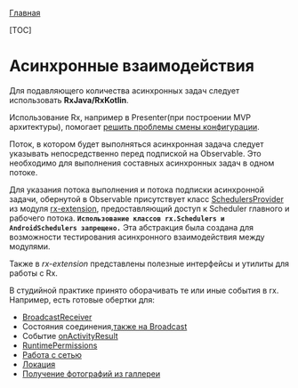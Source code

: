 [Главная](../main.md)

[TOC]

# Асинхронные взаимодействия

Для подавляющего количества асинхронных задач следует использовать **RxJava/RxKotlin**.

Использование Rx, например в Presenter(при построении MVP архитектуры),
помогает [решить проблемы смены конфигурации](../../mvp/lib-core-mvp/README.md).

Поток, в котором будет выполняться асинхронная задача следует указывать
непосредственно перед подпиской на Observable.
Это необходимо для выполнения составных асинхронных задач в одном
потоке.

Для указания потока выполнения и потока подписки асинхронной
задачи, обернутой в Observable присутствует класс [SchedulersProvider](../../rx-extension/lib-rx-extension/src/main/java/ru/surfstudio/android/rx/extension/scheduler/SchedulersProviderImpl.java)
из модуля [rx-extension](../../rx-extension/lib-rx-extension/README.md),
предоставляющий доступ к Scheduler главного и рабочего потока.
**`Использование классов rx.Schedulers и AndroidSchedulers запрещено.`**
Эта абстракция была создана для возможности тестирования асинхронного
взаимодействия между модулями.

Также в *rx-extension* представлены полезные интерфейсы и утилиты для работы с Rx.

В студийной практике принято оборачивать те или иные события в rx.
Например, есть готовые обертки для:
- [BroadcastReceiver](../../broadcast-extension/lib-broadcast-extension/README.md)
- Состояния соединения,[также на Broadcast](../../connection/lib-connection/README.md)
- Событие [onActivityResult](../../core-ui/lib-core-ui/README.md)
- [RuntimePermissions](../../core-ui/lib-core-ui/README.md)
- [Работа с сетью](../../docs/interactor/network.md)
- [Локация](../../location/lib-location/README.md)
- [Получение фотографий из галлереи](../../picture-provider/lib-picture-provider/)